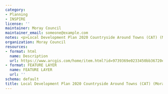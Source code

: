 ```yaml
---
category:
- Planning
- INSPIRE
license: ''
maintainer: Moray Council
maintainer_email: someone@example.com
notes: <p>Local Development Plan 2020 Countryside Around Towns (CAT) (Moray)</p>
organization: Moray Council
resources:
- format: html
  name: Description
  url: https://www.arcgis.com/home/item.html?id=9739369e0233450bb36720efecd09295
- format: FEATURE LAYER
  name: FEATURE LAYER
  url: ''
schema: default
title: Local Development Plan 2020 Countryside Around Towns (CAT) (Moray)
---
```

